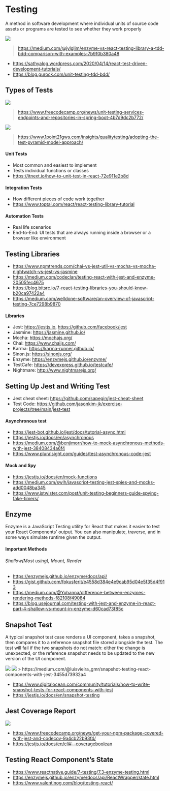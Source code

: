 # Testing
A method in software development where individual units of source code assets or programs are tested to see whether they work properly

<img src="https://miro.medium.com/max/638/0*74Xfdpuqz8gDMcVI">

> https://medium.com/@jylglim/enzyme-vs-react-testing-library-a-tdd-bdd-comparison-with-examples-7b9f0b380a48

* https://sathyalog.wordpress.com/2020/04/14/react-test-driven-development-tutorials/
* https://blog.gurock.com/unit-testing-tdd-bdd/

## Types of Tests
<img src="https://cdn-media-1.freecodecamp.org/images/1*aH_ifsVI0cI5P5Guu1X1CQ.jpeg">

> https://www.freecodecamp.org/news/unit-testing-services-endpoints-and-repositories-in-spring-boot-4b7d9dc2b772/

<img src="https://www.softwaretestingnews.co.uk/wp-content/uploads/2018/07/Screen-Shot-2018-07-04-at-10.35.26.png">

> https://www.1point21gws.com/insights/qualitytesting/adopting-the-test-pyramid-model-approach/

#### Unit Tests
* Most common and easiest to implement
* Tests individual functions or classes
* https://itnext.io/how-to-unit-test-in-react-72e911e2b8d

#### Integration Tests
* How different pieces of code work together
* https://www.toptal.com/react/react-testing-library-tutorial

#### Automation Tests
* Real life scenarios
* End-to-End: UI tests that are always running inside a browser or a browser like environment

## Testing Libraries
* https://www.npmtrends.com/chai-vs-jest-util-vs-mocha-vs-mocha-nightwatch-vs-jest-vs-jasmine
* https://medium.com/codeclan/testing-react-with-jest-and-enzyme-20505fec4675
* https://blog.bitsrc.io/7-react-testing-libraries-you-should-know-b20ca97422a4
* https://medium.com/welldone-software/an-overview-of-javascript-testing-7ce7298b9870

#### Libraries
* Jest: https://jestjs.io, https://github.com/facebook/jest
* Jasmine: https://jasmine.github.io/
* Mocha: https://mochajs.org/
* Chai: https://www.chaijs.com/
* Karma: https://karma-runner.github.io/
* Sinon.js: https://sinonjs.org/
* Enzyme: https://enzymejs.github.io/enzyme/
* TestCafe: https://devexpress.github.io/testcafe/
* Nightmare: http://www.nightmarejs.org/

## Setting Up Jest and Writing Test
* Jest cheat sheet: https://github.com/sapegin/jest-cheat-sheet
* Test Code: https://github.com/jasonkim-jk/exercise-projects/tree/main/jest-test

#### Asynchronous test
* https://jest-bot.github.io/jest/docs/tutorial-async.html
* https://jestjs.io/docs/en/asynchronous
* https://medium.com/@benjimorr/how-to-mock-asynchronous-methods-with-jest-38408434a6f4
* https://www.pluralsight.com/guides/test-asynchronous-code-jest

#### Mock and Spy
* https://jestjs.io/docs/en/mock-functions
* https://medium.com/swlh/javascript-testing-jest-spies-and-mocks-add0048ba345
* https://www.jstwister.com/post/unit-testing-beginners-guide-spying-fake-timers/


## Enzyme
Enzyme is a JavaScript Testing utility for React that makes it easier to test your React Components' output. You can also manipulate, traverse, and in some ways simulate runtime given the output.

#### Important Methods
###### Shallow(Most using), Mount, Render
* https://enzymejs.github.io/enzyme/docs/api/
* https://gist.github.com/fokusferit/e4558d384e4e9cab95d04e5f35d4f913
* https://medium.com/@Yohanna/difference-between-enzymes-rendering-methods-f82108f49084
* https://blog.usejournal.com/testing-with-jest-and-enzyme-in-react-part-4-shallow-vs-mount-in-enzyme-d60cad73f85c

## Snapshot Test
A typical snapshot test case renders a UI component, takes a snapshot, then compares it to a reference snapshot file stored alongside the test. The test will fail if the two snapshots do not match: either the change is unexpected, or the reference snapshot needs to be updated to the new version of the UI component.

<img src="https://miro.medium.com/max/700/1*EDPrWEKqMClrMO6zia570w.png">
<img src="https://miro.medium.com/max/700/1*PgpFYJCIwbUl_7c_EMprwQ.png">
> https://medium.com/@luisvieira_gmr/snapshot-testing-react-components-with-jest-3455d73932a4

* https://www.digitalocean.com/community/tutorials/how-to-write-snapshot-tests-for-react-components-with-jest
* https://jestjs.io/docs/en/snapshot-testing

## Jest Coverage Report
<img src="https://cdn-media-1.freecodecamp.org/images/1*8eP9WhWo1VrmS_kUg7LssA.png">

* https://www.freecodecamp.org/news/get-your-npm-package-covered-with-jest-and-codecov-9a4cb22b93f4/
* https://jestjs.io/docs/en/cli#--coverageboolean

## Testing React Component’s State
* https://www.reactnative.guide/7-testing/7.3-enzyme-testing.html
* https://enzymejs.github.io/enzyme/docs/api/ReactWrapper/state.html
* https://www.valentinog.com/blog/testing-react/
